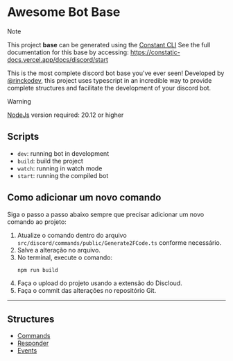 # Awesome Bot Base

> [!NOTE] 
> This project **base** can be generated using the [Constant CLI](https://github.com/rinckodev/constatic)
> See the full documentation for this base by accessing: https://constatic-docs.vercel.app/docs/discord/start

This is the most complete discord bot base you've ever seen! Developed by [@rinckodev](https://github.com/rinckodev), this project uses typescript in an incredible way to provide complete structures and facilitate the development of your discord bot.

> [!WARNING]
> [NodeJs](https://nodejs.org/en) version required: 20.12 or higher

## Scripts

- `dev`: running bot in development
- `build`: build the project
- `watch`: running in watch mode
- `start`: running the compiled bot

## Como adicionar um novo comando

Siga o passo a passo abaixo sempre que precisar adicionar um novo comando ao projeto:

1. Atualize o comando dentro do arquivo `src/discord/commands/public/Generate2FCode.ts` conforme necessário.
2. Salve a alteração no arquivo.
3. No terminal, execute o comando:
   ```sh
   npm run build
   ```
4. Faça o upload do projeto usando a extensão do Discloud.
5. Faça o commit das alterações no repositório Git.

---

## Structures

- [Commands](https://constatic-docs.vercel.app/docs/discord/commands)
- [Responder](https://constatic-docs.vercel.app/docs/discord/responders)
- [Events](https://constatic-docs.vercel.app/docs/discord/events)